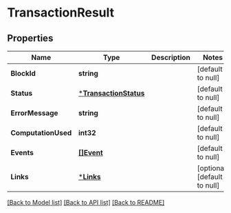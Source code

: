 # TransactionResult

## Properties
Name | Type | Description | Notes
------------ | ------------- | ------------- | -------------
**BlockId** | **string** |  | [default to null]
**Status** | [***TransactionStatus**](TransactionStatus.md) |  | [default to null]
**ErrorMessage** | **string** |  | [default to null]
**ComputationUsed** | **int32** |  | [default to null]
**Events** | [**[]Event**](Event.md) |  | [default to null]
**Links** | [***Links**](Links.md) |  | [optional] [default to null]

[[Back to Model list]](../README.md#documentation-for-models) [[Back to API list]](../README.md#documentation-for-api-endpoints) [[Back to README]](../README.md)

